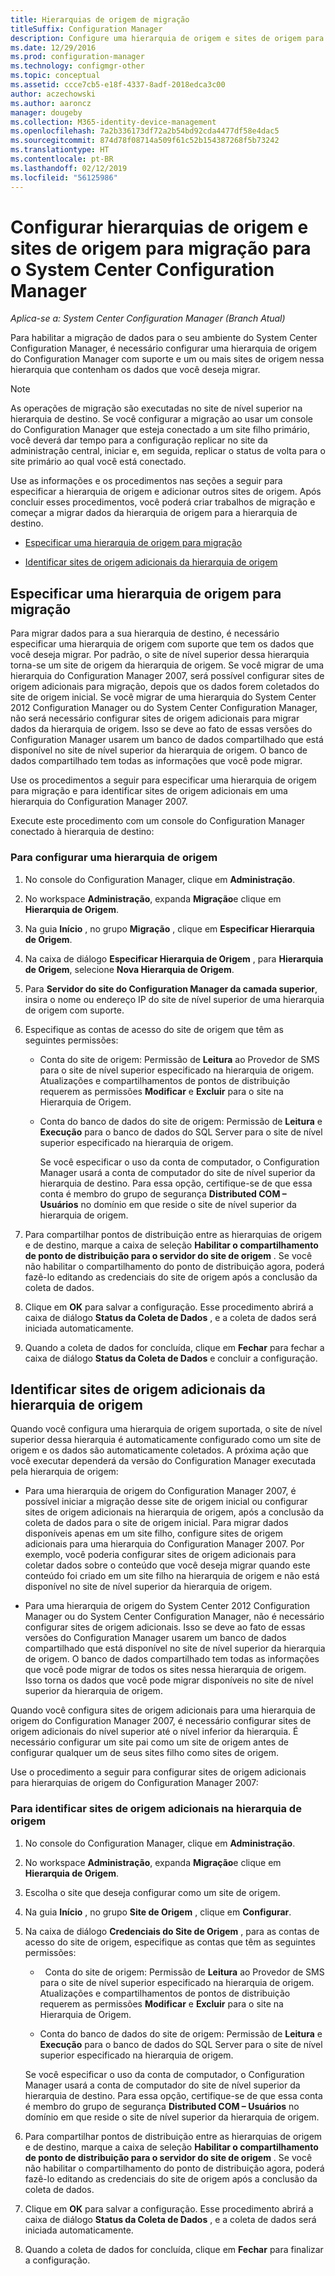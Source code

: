 ```yaml
---
title: Hierarquias de origem de migração
titleSuffix: Configuration Manager
description: Configure uma hierarquia de origem e sites de origem para que você possa migrar dados para seu ambiente do System Center Configuration Manager.
ms.date: 12/29/2016
ms.prod: configuration-manager
ms.technology: configmgr-other
ms.topic: conceptual
ms.assetid: ccce7cb5-e18f-4337-8adf-2018edca3c00
author: aczechowski
ms.author: aaroncz
manager: dougeby
ms.collection: M365-identity-device-management
ms.openlocfilehash: 7a2b336173df72a2b54bd92cda4477df58e4dac5
ms.sourcegitcommit: 874d78f08714a509f61c52b154387268f5b73242
ms.translationtype: HT
ms.contentlocale: pt-BR
ms.lasthandoff: 02/12/2019
ms.locfileid: "56125986"
---
```

# <a name="configure-source-hierarchies-and-source-sites-for-migration-to-system-center-configuration-manager"></a>Configurar hierarquias de origem e sites de origem para migração para o System Center Configuration Manager

*Aplica-se a: System Center Configuration Manager (Branch Atual)*

Para habilitar a migração de dados para o seu ambiente do System Center Configuration Manager, é necessário configurar uma hierarquia de origem do Configuration Manager com suporte e um ou mais sites de origem nessa hierarquia que contenham os dados que você deseja migrar.  

> [!NOTE]  
>  As operações de migração são executadas no site de nível superior na hierarquia de destino. Se você configurar a migração ao usar um console do Configuration Manager que esteja conectado a um site filho primário, você deverá dar tempo para a configuração replicar no site da administração central, iniciar e, em seguida, replicar o status de volta para o site primário ao qual você está conectado.  

 Use as informações e os procedimentos nas seções a seguir para especificar a hierarquia de origem e adicionar outros sites de origem. Após concluir esses procedimentos, você poderá criar trabalhos de migração e começar a migrar dados da hierarquia de origem para a hierarquia de destino.  

-   [Especificar uma hierarquia de origem para migração](#BKBM_ConfigSrcHierarchy)  

-   [Identificar sites de origem adicionais da hierarquia de origem](#BKBM_ConfigSrcSites)  

##  <a name="BKBM_ConfigSrcHierarchy"></a> Especificar uma hierarquia de origem para migração  
 Para migrar dados para a sua hierarquia de destino, é necessário especificar uma hierarquia de origem com suporte que tem os dados que você deseja migrar. Por padrão, o site de nível superior dessa hierarquia torna-se um site de origem da hierarquia de origem. Se você migrar de uma hierarquia do Configuration Manager 2007, será possível configurar sites de origem adicionais para migração, depois que os dados forem coletados do site de origem inicial. Se você migrar de uma hierarquia do System Center 2012 Configuration Manager ou do System Center Configuration Manager, não será necessário configurar sites de origem adicionais para migrar dados da hierarquia de origem. Isso se deve ao fato de essas versões do Configuration Manager usarem um banco de dados compartilhado que está disponível no site de nível superior da hierarquia de origem. O banco de dados compartilhado tem todas as informações que você pode migrar.  

 Use os procedimentos a seguir para especificar uma hierarquia de origem para migração e para identificar sites de origem adicionais em uma hierarquia do Configuration Manager 2007.  

 Execute este procedimento com um console do Configuration Manager conectado à hierarquia de destino:  

### <a name="to-configure-a-source-hierarchy"></a>Para configurar uma hierarquia de origem   

1. No console do Configuration Manager, clique em **Administração**.  

2. No workspace **Administração**, expanda **Migração**e clique em **Hierarquia de Origem**.  

3. Na guia **Início** , no grupo **Migração** , clique em **Especificar Hierarquia de Origem**.  

4. Na caixa de diálogo **Especificar Hierarquia de Origem** , para **Hierarquia de Origem**, selecione **Nova Hierarquia de Origem**.  

5. Para **Servidor do site do Configuration Manager da camada superior**, insira o nome ou endereço IP do site de nível superior de uma hierarquia de origem com suporte.  

6. Especifique as contas de acesso do site de origem que têm as seguintes permissões:  

   - Conta do site de origem: Permissão de **Leitura** ao Provedor de SMS para o site de nível superior especificado na hierarquia de origem. Atualizações e compartilhamentos de pontos de distribuição requerem as permissões **Modificar** e **Excluir** para o site na Hierarquia de Origem.

   - Conta do banco de dados do site de origem: Permissão de **Leitura** e **Execução** para o banco de dados do SQL Server para o site de nível superior especificado na hierarquia de origem.  

     Se você especificar o uso da conta de computador, o Configuration Manager usará a conta de computador do site de nível superior da hierarquia de destino. Para essa opção, certifique-se de que essa conta é membro do grupo de segurança **Distributed COM – Usuários** no domínio em que reside o site de nível superior da hierarquia de origem.  

7. Para compartilhar pontos de distribuição entre as hierarquias de origem e de destino, marque a caixa de seleção **Habilitar o compartilhamento de ponto de distribuição para o servidor do site de origem** . Se você não habilitar o compartilhamento do ponto de distribuição agora, poderá fazê-lo editando as credenciais do site de origem após a conclusão da coleta de dados.  

8. Clique em **OK** para salvar a configuração. Esse procedimento abrirá a caixa de diálogo **Status da Coleta de Dados** , e a coleta de dados será iniciada automaticamente.  

9. Quando a coleta de dados for concluída, clique em **Fechar** para fechar a caixa de diálogo **Status da Coleta de Dados** e concluir a configuração.  

##  <a name="BKBM_ConfigSrcSites"></a> Identificar sites de origem adicionais da hierarquia de origem  
 Quando você configura uma hierarquia de origem suportada, o site de nível superior dessa hierarquia é automaticamente configurado como um site de origem e os dados são automaticamente coletados. A próxima ação que você executar dependerá da versão do Configuration Manager executada pela hierarquia de origem:  

-   Para uma hierarquia de origem do Configuration Manager 2007, é possível iniciar a migração desse site de origem inicial ou configurar sites de origem adicionais na hierarquia de origem, após a conclusão da coleta de dados para o site de origem inicial. Para migrar dados disponíveis apenas em um site filho, configure sites de origem adicionais para uma hierarquia do Configuration Manager 2007. Por exemplo, você poderia configurar sites de origem adicionais para coletar dados sobre o conteúdo que você deseja migrar quando este conteúdo foi criado em um site filho na hierarquia de origem e não está disponível no site de nível superior da hierarquia de origem.  

-   Para uma hierarquia de origem do System Center 2012 Configuration Manager ou do System Center Configuration Manager, não é necessário configurar sites de origem adicionais. Isso se deve ao fato de essas versões do Configuration Manager usarem um banco de dados compartilhado que está disponível no site de nível superior da hierarquia de origem. O banco de dados compartilhado tem todas as informações que você pode migrar de todos os sites nessa hierarquia de origem. Isso torna os dados que você pode migrar disponíveis no site de nível superior da hierarquia de origem.  

Quando você configura sites de origem adicionais para uma hierarquia de origem do Configuration Manager 2007, é necessário configurar sites de origem adicionais do nível superior até o nível inferior da hierarquia. É necessário configurar um site pai como um site de origem antes de configurar qualquer um de seus sites filho como sites de origem.  

Use o procedimento a seguir para configurar sites de origem adicionais para hierarquias de origem do Configuration Manager 2007:  

### <a name="to-identify-additional-source-sites-in-the-source-hierarchy"></a>Para identificar sites de origem adicionais na hierarquia de origem 

1.  No console do Configuration Manager, clique em **Administração**.  

2.  No workspace **Administração**, expanda **Migração**e clique em **Hierarquia de Origem**.  

3.  Escolha o site que deseja configurar como um site de origem.  

4.  Na guia **Início** , no grupo **Site de Origem** , clique em **Configurar**.  

5.  Na caixa de diálogo **Credenciais do Site de Origem** , para as contas de acesso do site de origem, especifique as contas que têm as seguintes permissões:  

    -   Conta do site de origem: Permissão de **Leitura** ao Provedor de SMS para o site de nível superior especificado na hierarquia de origem. Atualizações e compartilhamentos de pontos de distribuição requerem as permissões **Modificar** e **Excluir** para o site na Hierarquia de Origem.  

    -   Conta do banco de dados do site de origem: Permissão de **Leitura** e **Execução** para o banco de dados do SQL Server para o site de nível superior especificado na hierarquia de origem.  

    Se você especificar o uso da conta de computador, o Configuration Manager usará a conta de computador do site de nível superior da hierarquia de destino. Para essa opção, certifique-se de que essa conta é membro do grupo de segurança **Distributed COM – Usuários** no domínio em que reside o site de nível superior da hierarquia de origem.  

6.  Para compartilhar pontos de distribuição entre as hierarquias de origem e de destino, marque a caixa de seleção **Habilitar o compartilhamento de ponto de distribuição para o servidor do site de origem** . Se você não habilitar o compartilhamento do ponto de distribuição agora, poderá fazê-lo editando as credenciais do site de origem após a conclusão da coleta de dados.  

7. Clique em **OK** para salvar a configuração. Esse procedimento abrirá a caixa de diálogo **Status da Coleta de Dados** , e a coleta de dados será iniciada automaticamente.  

8.  Quando a coleta de dados for concluída, clique em **Fechar** para finalizar a configuração.  
